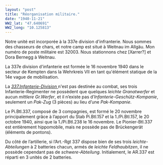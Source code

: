 ```yaml
---
layout: "post"
title: "Réorganisation militaire."
date: "1940-11-21"
WW2_lat: "47.640691"
WW2_long: "10.125813"
---
```


Notre unité est incorporée à la 337e division d'infranterie. Nous sommes des chasseurs de chars, et notre camp est situé à Weitnau im Allgäu. Mon numéro de poste militaire est 32003. Nous stationnons chez [Xarrer?] et Dora Bernegg à Weitnau.


<div class="histoire"></div>

<div class="commentaire">La 337e division d'infanterie est formée le 16 novembre 1940 dans le secteur de Kempten dans la Wehrkreis VII en tant qu'élément statique de la 14e vague de mobilisation.  
    
La <a href="http://bretagne-39-45.forums-actifs.com/t1262-337-infanterie-division"><em> 337.Infanterie-Division </em></a> n'est pas destinée au combat, ses trois Infanterie-Regimenter ne possèdent que quelques <em> leichte Granatwerfer </em> et aucun <em> mittlere Gr.Werfer</em>, et il n’existe pas d’<em>Infanterie-Geschütz-Kompanie</em>, seulement un <em>Pak-Zug</em> (3 pièces) au lieu d’une <em>Pak-Kompanie</em>.  
  
Le Pi.Btl.337, composé de 3 compagnies, est formé le 20 novembre principalement grâce à l’apport du Stab Pi.Btl.157 et la 1./Pi.Btl.157, le 20 octobre 1940, ainsi que la 1./Pi.Btl.238 le 16 novembre. Le Pionier-Btl.337 est entièrement hippomobile, mais ne possède pas de Brückengerät (éléments de pontons).  
  
Du côté de l’artillerie, si l’Art.-Rgt 337 dispose bien de ses trois <em>leichte-Abteilungen</em> à 2 batteries chacun, armés de <em>leichte Feldhaubitzen</em>, il ne possède cependant pas de <em>schwere-Abteilung</em>. Initialement, le AR.337 est réparti en 3 unités de 2 batteries.  </div>